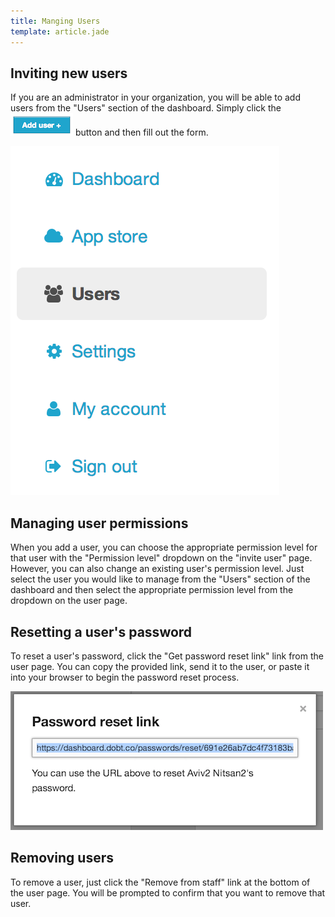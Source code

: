 ```yaml
---
title: Manging Users
template: article.jade
---
```


## Inviting new users

If you are an administrator in your organization, you will be able to add users from the "Users" section of the dashboard. Simply click the ![add user](../images/screenshot_add_user.png) button and then fill out the form.

![users](../images/screenshot_users.png)

## Managing user permissions

When you add a user, you can choose the appropriate permission level for that user with the "Permission level" dropdown on the "invite user" page. However, you can also change an existing user's permission level. Just select the user you would like to manage from the "Users" section of the dashboard and then select the appropriate permission level from the dropdown on the user page.

## Resetting a user's password

To reset a user's password, click the "Get password reset link" link from the user page. You can copy the provided link, send it to the user, or paste it into your browser to begin the password reset process.

![reset password](../images/screenshot_reset_password.png)

## Removing users

To remove a user, just click the "Remove from staff" link at the bottom of the user page. You will be prompted to confirm that you want to remove that user.
